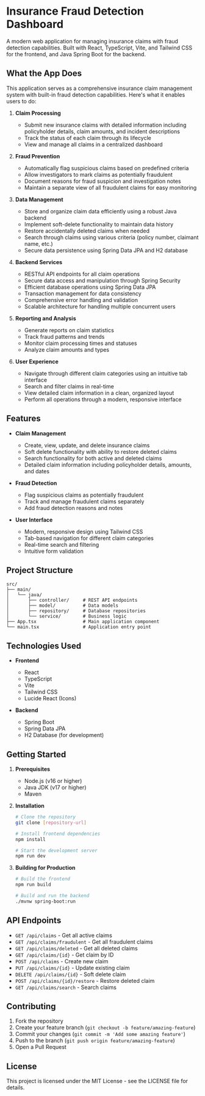 # Insurance Fraud Detection Dashboard

A modern web application for managing insurance claims with fraud detection capabilities. Built with React, TypeScript, Vite, and Tailwind CSS for the frontend, and Java Spring Boot for the backend.

## What the App Does

This application serves as a comprehensive insurance claim management system with built-in fraud detection capabilities. Here's what it enables users to do:

1. **Claim Processing**
   - Submit new insurance claims with detailed information including policyholder details, claim amounts, and incident descriptions
   - Track the status of each claim through its lifecycle
   - View and manage all claims in a centralized dashboard

2. **Fraud Prevention**
   - Automatically flag suspicious claims based on predefined criteria
   - Allow investigators to mark claims as potentially fraudulent
   - Document reasons for fraud suspicion and investigation notes
   - Maintain a separate view of all fraudulent claims for easy monitoring

3. **Data Management**
   - Store and organize claim data efficiently using a robust Java backend
   - Implement soft-delete functionality to maintain data history
   - Restore accidentally deleted claims when needed
   - Search through claims using various criteria (policy number, claimant name, etc.)
   - Secure data persistence using Spring Data JPA and H2 database

4. **Backend Services**
   - RESTful API endpoints for all claim operations
   - Secure data access and manipulation through Spring Security
   - Efficient database operations using Spring Data JPA
   - Transaction management for data consistency
   - Comprehensive error handling and validation
   - Scalable architecture for handling multiple concurrent users

5. **Reporting and Analysis**
   - Generate reports on claim statistics
   - Track fraud patterns and trends
   - Monitor claim processing times and statuses
   - Analyze claim amounts and types

6. **User Experience**
   - Navigate through different claim categories using an intuitive tab interface
   - Search and filter claims in real-time
   - View detailed claim information in a clean, organized layout
   - Perform all operations through a modern, responsive interface

## Features

- **Claim Management**
  - Create, view, update, and delete insurance claims
  - Soft delete functionality with ability to restore deleted claims
  - Search functionality for both active and deleted claims
  - Detailed claim information including policyholder details, amounts, and dates

- **Fraud Detection**
  - Flag suspicious claims as potentially fraudulent
  - Track and manage fraudulent claims separately
  - Add fraud detection reasons and notes

- **User Interface**
  - Modern, responsive design using Tailwind CSS
  - Tab-based navigation for different claim categories
  - Real-time search and filtering
  - Intuitive form validation

## Project Structure

```
src/
├── main/
│   └── java/
│       ├── controller/     # REST API endpoints
│       ├── model/          # Data models
│       ├── repository/     # Database repositories
│       └── service/        # Business logic
├── App.tsx                 # Main application component
└── main.tsx                # Application entry point
```

## Technologies Used

- **Frontend**
  - React
  - TypeScript
  - Vite
  - Tailwind CSS
  - Lucide React (Icons)

- **Backend**
  - Spring Boot
  - Spring Data JPA
  - H2 Database (for development)

## Getting Started

1. **Prerequisites**
   - Node.js (v16 or higher)
   - Java JDK (v17 or higher)
   - Maven

2. **Installation**
   ```bash
   # Clone the repository
   git clone [repository-url]

   # Install frontend dependencies
   npm install

   # Start the development server
   npm run dev
   ```

3. **Building for Production**
   ```bash
   # Build the frontend
   npm run build

   # Build and run the backend
   ./mvnw spring-boot:run
   ```

## API Endpoints

- `GET /api/claims` - Get all active claims
- `GET /api/claims/fraudulent` - Get all fraudulent claims
- `GET /api/claims/deleted` - Get all deleted claims
- `GET /api/claims/{id}` - Get claim by ID
- `POST /api/claims` - Create new claim
- `PUT /api/claims/{id}` - Update existing claim
- `DELETE /api/claims/{id}` - Soft delete claim
- `POST /api/claims/{id}/restore` - Restore deleted claim
- `GET /api/claims/search` - Search claims

## Contributing

1. Fork the repository
2. Create your feature branch (`git checkout -b feature/amazing-feature`)
3. Commit your changes (`git commit -m 'Add some amazing feature'`)
4. Push to the branch (`git push origin feature/amazing-feature`)
5. Open a Pull Request

## License

This project is licensed under the MIT License - see the LICENSE file for details.
